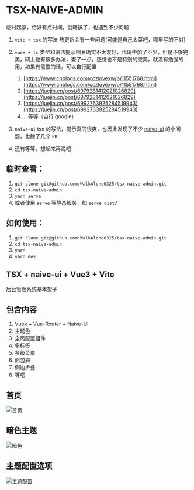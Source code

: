 # TSX-NAIVE-ADMIN

临时起意，恰好有点时间，就瞎搞了，也遇到不少问题

1. `vite + tsx` 的写法 热更新会有一些问题(可能是自己太菜吧，哪里写的不对)

2. `vuex + ts` 类型和语法提示相关确实不太友好，代码中加了不少，但是不够完美，网上也有很多办法，查了一点，感觉也不是特别的完美，就没有勉强的用，如果有需要的话，可以自行配置

   1. [https://www.cnblogs.com/cczlovexw/p/11551768.html](https://www.cnblogs.com/cczlovexw/p/11551768.html)
   2. [https://juejin.cn/post/6979281412021026829](https://juejin.cn/post/6979281412021026829)
   3. [https://juejin.cn/post/6992763925284519943](https://juejin.cn/post/6992763925284519943)
   4. ...等等（自行 google）

3. `naive-ui` tsx 的写法，提示真的很爽，也因此发现了不少 [naive-ui](http://www.naiveui.com) 的小问题，也蹭了几个 `PR`

4. 还有等等，想起来再说吧

## 临时查看：

1. `git clone git@github.com:WalkAlone0325/tsx-naive-admin.git`
2. `cd tsx-naive-admin`
3. `yarn serve`
4. 或者使用 `serve` 等静态服务，如 `serve dist/`

## 如何使用：

1. `git clone git@github.com:WalkAlone0325/tsx-naive-admin.git`
2. `cd tsx-naive-admin`
3. `yarn`
4. `yarn dev`

## TSX + naive-ui + Vue3 + Vite

后台管理系统基本架子

## 包含内容

1. Vuex + Vue-Router + Naive-UI
2. 主题色
3. 全局配置组件
4. 多标签
5. 多级菜单
6. 面包屑
7. 侧边折叠
8. 等吧

## 首页

![首页](http://vue-node-blog.oss-cn-qingdao.aliyuncs.com/799b954aaf244e6a70b86c75c43fa7fd.png)

## 暗色主题

![暗色](http://vue-node-blog.oss-cn-qingdao.aliyuncs.com/41751847bf8c62af68ce21467db76d10.png)

## 主题配置选项

![主题配置](http://vue-node-blog.oss-cn-qingdao.aliyuncs.com/231618299d921fcb57cc78d98a841320.png)
